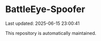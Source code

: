 # BattleEye-Spoofer

Last updated: 2025-06-15 23:00:41

This repository is automatically maintained.

